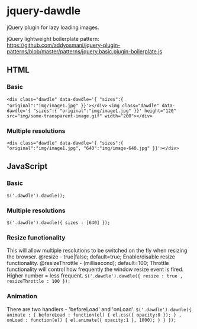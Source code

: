 jquery-dawdle
=============

jQuery plugin for lazy loading images.

jQuery lightweight boilerplate pattern: https://github.com/addyosmani/jquery-plugin-patterns/blob/master/patterns/jquery.basic.plugin-boilerplate.js

HTML
----------
### Basic

`<div class="dawdle" data-dawdle='{ "sizes":{ "original":"img/image1.jpg" }}'></div>`
`<img class="dawdle" data-dawdle='{ "sizes":{ "original":"img/image1.jpg" }}' height="120" src="img/some-transparent-image.gif" width="200"></div>`

### Multiple resolutions

`<div class="dawdle" data-dawdle='{ "sizes":{ "original":"img/image1.jpg", "640":"img/image-640.jpg" }}'></div>`

JavaScript
----------------

### Basic
`$('.dawdle').dawdle();`

### Multiple resolutions
`$('.dawdle').dawdle({
  sizes : [640]
});`

### Resize functionality

This will allow multiple resolutions to be switched on the fly when resizing the browser.
@resize - true|false; default=true; Enable/disable resize functionality.
@resizeThrottle - (millisecond); default=100; Throttle functionality will control how frequently the window resize event is fired.  Higher number = less frequent.
`$('.dawdle').dawdle({
	resize : true
	, resizeThrottle : 100
});`

### Animation

There are two handlers - 'beforeLoad' and 'onLoad'.
`$('.dawdle').dawdle({
	animate : {
		beforeLoad : function(el) {
			el.css({ opacity:0 });
		}
		, onLoad : function(el) {
			el.animate({ opacity:1 }, 1000);
		}
	}
});`